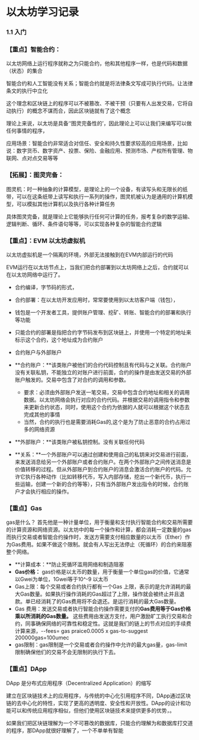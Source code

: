# 以太坊学习记录

### 1.1 入门

### 【重点】智能合约：

以太坊网络上运行程序就称之为只能合约，他和其他程序一样，也是代码和数据（状态）的集合

智能合约和人工智能没有关系；智能合约就是将法律条文写成可执行代码。让法律条文的执行中立化

这个理念和区块链上的程序可以不被篡改、不被干预（只要有人出发交易，它将自动执行）的概念不谋而合，因此区块链就有了这个概念

理论上来说，以太坊是具备‘‘图灵完备性的’，因此理论上可以让我们来编写可以做任何事情的程序，

应用场景：智能合约非常适合对信任、安全和持久性要求较高的应用场景，比如说：数字货币、数字资产、投票、保险、金融应用、预测市场、产权所有管理、物联网、点对点交易等等

### 【拓展】：图灵完备：

图灵机：时一种抽象的计算模型，是理论上的一个设备，有读写头和无限长的纸带，可以在这条纸带上读写和执行一系列的操作，图灵机被认为是通用的计算机模型，可以模拟其他计算机以及执行各种计算任务

具体图灵完备，就是理论上它能够执行任何可计算的任务，报考复杂的数学运输、逻辑判断、循环、条件语句等等，可以实现各种复杂的智能合约逻辑

### 【重点】：EVM 以太坊虚拟机

以太坊虚拟机是一个隔离的环境，外部无法接触到在EVM内部运行的代码

EVM运行在以太坊节点上，当我们把合约部署到以太坊网络上之后，合约就可以在以太坊网络中运行了。

- 合约编译，字节码的形式，
- 合约部署：在以太坊开发应用时，常常要使用到以太坊客户端（钱包），
- 钱包是一个开发者工具，提供账户管理、挖矿、转账、智能合约的部署和执行等功能

- 只能合约的部署是指把合约字节码发布到区块链上，并使用一个特定的地址来标示这个合约，这个地址成为合约账户
- 合约账户与外部账户
- **合约账户：**该类账户被他们的合约代码控制且有代码与之关联。合约账户没有关联私钥，不能独立的对账户进行前面，合约的操作是由发送交易的外部账户触发的。交易中包含了对合约的调用和参数。
  - 要求：必须由外部账户发送一笔交易，交易中包含合约地址和相关的调用数据。以太坊网络会执行对应的合约代码。并根据交易的调用指令和参数来更新合约状态，同时，使用这个合约为依据的人就可以根据这个状态去完成其他的事情
  - 当然，合约的执行也是需要消耗Gas的,这个是为了防止恶意的合约占用过多的网络资源
- **外部账户：**该类账户被私钥控制。没有关联任何代码
- **关系：**一个外部账户可以通过创建和使用自己的私钥来对交易进行前面，来发送消息给另一个外部账户或者合约账户。在两个外部账户之间传送消息是价值转移的过程。但从外部账户到合约账户的消息会激活合约账户的代码。允许它执行各种动作（比如转移代币，写入内部存储，挖出一个新代币，执行一些运输，创建一个新的合约等等），只有当外部账户发出指令的时候，合约账户才会执行相应的操作。

### 【重点】Gas

gas是什么？ 首先他是一种计量单位，用于衡量和支付执行智能合约和交易所需要的计算资源和网络资源。以太坊中的每一个操作和计算，都会消耗一定数量的gas 而执行交易或者智能合约操作时，发送方需要支付相应数量的以太币（Ether）作为Gas费用。如果不做这个限制。就会有人写出无法停止（死循环）的合约来阻塞整个网络。

- **计算成本：**防止死循环滥用网络和制造阻塞
- **Gas价格：** gas价格是以太币的数量，用于衡量一个单位gas的价值，它通常以Gwei为单位，1Gwei等于10^-9 以太币
- Gas上限：每个交易或者合约执行都有一个Gas 上限，表示的是允许消耗的最大Gas数量。如果执行操作消耗的Gas超过了上限，操作就会被终止并且退款。单已经消耗了的Gas费用将不会退还。是运行消耗的最大Gas数量。
- Gas 费用：发送交易或者执行智能合约操作需要支付的**Gas费用等于Gas价格乘以所消耗的Gas数量。** 这些费用由发送方支付，用户激励旷工执行交易和合约，同事确保网络的可靠性和稳定性。这就是我们的链上的节点对应的手续费计算来源，--fees= gas praice0.0005 x gas-to-suggest 200000gas=100umec
- gas限制：gas限制是一个交易或者合约操作中允许的最大gas量，gas-limit 限制确保他们的交易不会无限制的执行下去。

### 【重点】DApp

DApp 是分布式应用程序（Decentralized Application）的缩写

建立在区块链技术上的应用程序，与传统的中心化引用程序不同，DApp通过区块链的去中心化的特性，实现了更高的透明度、安全性和开放性。DApp的设计和功能可以和传统应用程序相似，但他们使用区块链技术来提供更多的优势，。

如果我们把区块链理解为一个不可篡改的数据库，只能合约理解为和数据库打交道的程序，那DApp就很好理解了，一个不单单有智能

